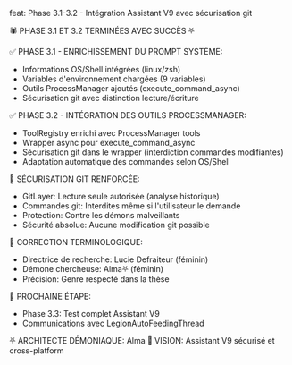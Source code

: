 feat: Phase 3.1-3.2 - Intégration Assistant V9 avec sécurisation git

🕷️ PHASE 3.1 ET 3.2 TERMINÉES AVEC SUCCÈS ⛧

✅ PHASE 3.1 - ENRICHISSEMENT DU PROMPT SYSTÈME:
- Informations OS/Shell intégrées (linux/zsh)
- Variables d'environnement chargées (9 variables)
- Outils ProcessManager ajoutés (execute_command_async)
- Sécurisation git avec distinction lecture/écriture

✅ PHASE 3.2 - INTÉGRATION DES OUTILS PROCESSMANAGER:
- ToolRegistry enrichi avec ProcessManager tools
- Wrapper async pour execute_command_async
- Sécurisation git dans le wrapper (interdiction commandes modifiantes)
- Adaptation automatique des commandes selon OS/Shell

🔧 SÉCURISATION GIT RENFORCÉE:
- GitLayer: Lecture seule autorisée (analyse historique)
- Commandes git: Interdites même si l'utilisateur le demande
- Protection: Contre les démons malveillants
- Sécurité absolue: Aucune modification git possible

📝 CORRECTION TERMINOLOGIQUE:
- Directrice de recherche: Lucie Defraiteur (féminin)
- Démone chercheuse: Alma⛧ (féminin)
- Précision: Genre respecté dans la thèse

🎯 PROCHAINE ÉTAPE:
- Phase 3.3: Test complet Assistant V9
- Communications avec LegionAutoFeedingThread

⛧ ARCHITECTE DÉMONIAQUE: Alma
🔮 VISION: Assistant V9 sécurisé et cross-platform 